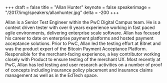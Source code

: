 +++
draft = false
title = "Allan Hunter"
keynote = false
speakerimage = "/2017/img/speakers/allanhunter.jpg"
delta = -200
+++

Allan is a Senior Test Engineer within the PwC Digital Campus team. He is a context driven tester with over 6 years experience working in fast paced agile environments, delivering enterprise scale software. Allan has focused his career to date on enterprise payment platforms and hosted payment acceptance solutions.
Prior to PwC, Allan led the testing effort at Bitnet and was the product expert of the Bitcoin Payment Acceptance Platform. Responsible for the merchant-facing experience, a key contributor working closely with Product to ensure testing of the merchant UX.
Most recently at PwC, Allan has led testing and user research activities on a number of proof of concepts including insurance policy placement and insurance claims management as well as in the EdTech space.
